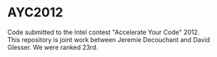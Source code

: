 # AYC2012
Code submitted to the Intel contest "Accelerate Your Code" 2012.  
This repository is joint work between Jeremie Decouchant and David Glesser.
We were ranked 23rd.
